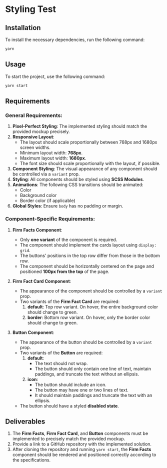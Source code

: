 
# Styling Test

## Installation

To install the necessary dependencies, run the following command:

```bash
yarn
```

## Usage

To start the project, use the following command:

```bash
yarn start
```

## Requirements

### General Requirements:
1. **Pixel-Perfect Styling**: The implemented styling should match the provided mockup precisely.
2. **Responsive Layout**:
   - The layout should scale proportionally between 768px and 1680px screen widths.
   - Minimum layout width: **768px**.
   - Maximum layout width: **1680px**.
   - The font size should scale proportionally with the layout, if possible.
3. **Component Styling**: The visual appearance of any component should be controlled via a `variant` prop.
4. **Styling**: All components should be styled using **SCSS Modules**.
5. **Animations**: The following CSS transitions should be animated:
   - Color
   - Background color
   - Border color (if applicable)
6. **Global Styles**: Ensure `body` has no padding or margin.

### Component-Specific Requirements:

1. **Firm Facts Component**:
   - Only **one variant** of the component is required.
   - The component should implement the cards layout using `display: grid`.
   - The buttons' positions in the top row differ from those in the bottom row.
   - The component should be horizontally centered on the page and positioned **100px from the top** of the page.

2. **Firm Fact Card Component**:
   - The appearance of the component should be controlled by a `variant` prop.
   - Two variants of the **Firm Fact Card** are required:
     1. **default**: Top row variant. On hover, the entire background color should change to green.
     2. **border**: Bottom row variant. On hover, only the border color should change to green.

3. **Button Component**:
   - The appearance of the button should be controlled by a `variant` prop.
   - Two variants of the **Button** are required:
     1. **default**: 
        - The text should not wrap.
        - The button should only contain one line of text, maintain paddings, and truncate the text without an ellipsis.
     2. **icon**: 
        - The button should include an icon.
        - The button may have one or two lines of text.
        - It should maintain paddings and truncate the text with an ellipsis.
   - The button should have a styled **disabled state**.

## Deliverables

1. The **Firm Facts**, **Firm Fact Card**, and **Button** components must be implemented to precisely match the provided mockup.
2. Provide a link to a GitHub repository with the implemented solution.
3. After cloning the repository and running `yarn start`, the **Firm Facts** component should be rendered and positioned correctly according to the specifications.
